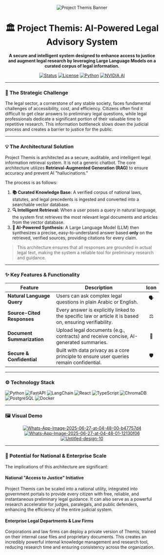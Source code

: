 <div align="center">

![Project Themis Banner](https://placehold.co/1200x400/002244/FFFFFF/png?text=Project%20Themis)

# 🏛️ Project Themis: AI-Powered Legal Advisory System

**A secure and intelligent system designed to enhance access to justice and augment legal research by leveraging Large Language Models on a curated corpus of legal information.**

[![Status](https://img.shields.io/badge/Status-Prototype-blue?style=for-the-badge)](./)
[![License](https://img.shields.io/badge/License-Proprietary-red?style=for-the-badge)](LICENSE)
[![Python](https://img.shields.io/badge/Python-3776AB?style=for-the-badge&logo=python&logoColor=white)](https://python.org)
[![NVIDIA AI](https://img.shields.io/badge/NVIDIA-AI%20Powered-76B900?style=for-the-badge&logo=nvidia&logoColor=white)](https://build.nvidia.com/)

</div>

---

### 🎯 The Strategic Challenge

The legal sector, a cornerstone of any stable society, faces fundamental challenges of accessibility, cost, and efficiency. Citizens often find it difficult to get clear answers to preliminary legal questions, while legal professionals dedicate a significant portion of their valuable time to repetitive research. This information bottleneck slows down the judicial process and creates a barrier to justice for the public.

---

### 💡 The Architectural Solution

Project Themis is architected as a secure, auditable, and intelligent legal information retrieval system. It is not a generic chatbot. The core architecture utilizes **Retrieval-Augmented Generation (RAG)** to ensure accuracy and prevent AI "hallucinations."

The process is as follows:
1.  **📚 Curated Knowledge Base:** A verified corpus of national laws, statutes, and legal precedents is ingested and converted into a searchable vector database.
2.  **🔍 Intelligent Retrieval:** When a user poses a query in natural language, the system first retrieves the most relevant legal documents and articles from the vector database.
3.  **🤖 AI-Powered Synthesis:** A Large Language Model (LLM) then synthesizes a precise, easy-to-understand answer based **only** on the retrieved, verified sources, providing citations for every claim.

> This architecture ensures that all responses are grounded in actual legal text, making the system a reliable tool for preliminary research and guidance.

---

### ✨ Key Features & Functionality

| Feature                      | Description                                                                                              | Icon |
| ---------------------------- | -------------------------------------------------------------------------------------------------------- | :--: |
| **Natural Language Query** | Users can ask complex legal questions in plain Arabic or English.                                        | 🗣️  |
| **Source-Cited Responses** | Every answer is explicitly linked to the specific law or article it is based on, ensuring verifiability. | ⚖️  |
| **Document Summarization** | Upload legal documents (e.g., contracts) and receive concise, AI-generated summaries.                   | 📄   |
| **Secure & Confidential** | Built with data privacy as a core principle to ensure user queries remain confidential.                  | 🛡️   |

---

### ⚙️ Technology Stack

![Python](https://img.shields.io/badge/Python-3776AB?style=flat-square&logo=python&logoColor=white)
![FastAPI](https://img.shields.io/badge/FastAPI-009688?style=flat-square&logo=fastapi&logoColor=white)
![LangChain](https://img.shields.io/badge/LangChain-008661?style=flat-square)
![React](https://img.shields.io/badge/React-61DAFB?style=flat-square&logo=react&logoColor=black)
![TypeScript](https://img.shields.io/badge/TypeScript-3178C6?style=flat-square&logo=typescript&logoColor=white)
![ChromaDB](https://img.shields.io/badge/ChromaDB-5B3A9E?style=flat-square)
![PostgreSQL](https://img.shields.io/badge/PostgreSQL-4169E1?style=flat-square&logo=postgresql&logoColor=white)
![Docker](https://img.shields.io/badge/Docker-2496ED?style=flat-square&logo=docker&logoColor=white)

---

### 🖼️ Visual Demo


<div align="center">

<a href="https://ibb.co/fdqrZ3j6"><img src="https://i.ibb.co/RTYQtXRr/Whats-App-Image-2025-06-27-at-04-48-00-b47757d4.jpg" alt="Whats-App-Image-2025-06-27-at-04-48-00-b47757d4" border="0"></a>
<a href="https://ibb.co/PbTnPTt"><img src="https://i.ibb.co/yMh1ZhV/Whats-App-Image-2025-06-27-at-04-48-01-12130f06.jpg" alt="Whats-App-Image-2025-06-27-at-04-48-01-12130f06" border="0"></a>
<a href="https://ibb.co/9mndyQ37"><img src="https://i.ibb.co/Fk6d8RqF/Untitled-design-10.png" alt="Untitled-design-10" border="0"></a>
</div>

---

### 🚀 Potential for National & Enterprise Scale

The implications of this architecture are significant:

#### **National "Access to Justice" Initiative**
Project Themis can be scaled into a national utility, integrated into government portals to provide every citizen with free, reliable, and instantaneous preliminary legal guidance. It can also serve as a powerful research accelerator for judges, paralegals, and public defenders, enhancing the efficiency of the entire judicial system.

#### **Enterprise Legal Departments & Law Firms**
Corporations and law firms can deploy a private version of Themis, trained on their internal case files and proprietary documents. This creates an incredibly powerful internal knowledge management and research tool, reducing research time and ensuring consistency across the organization.

